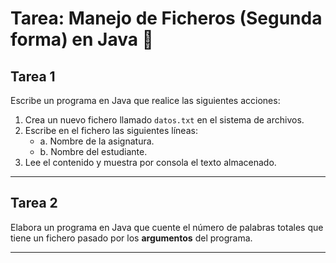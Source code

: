 # Tarea: Manejo de Ficheros (Segunda forma) en Java 📂

## Tarea 1
Escribe un programa en Java que realice las siguientes acciones:

1. Crea un nuevo fichero llamado `datos.txt` en el sistema de archivos.
2. Escribe en el fichero las siguientes líneas:
   - a. Nombre de la asignatura.
   - b. Nombre del estudiante.
3. Lee el contenido y muestra por consola el texto almacenado.

---

## Tarea 2
Elabora un programa en Java que cuente el número de palabras totales que tiene un fichero pasado por los **argumentos** del programa.

---
